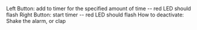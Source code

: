 Left Button: add to timer for the specified amount of time -- red LED should flash
Right Button: start timer -- red LED should flash
How to deactivate: Shake the alarm, or clap
